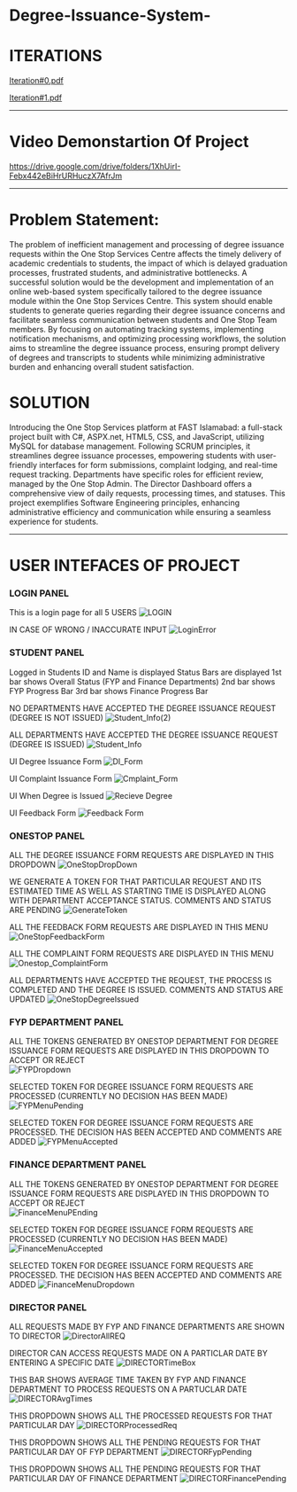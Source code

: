 # Degree-Issuance-System-

# ITERATIONS
[Iteration#0.pdf](https://github.com/TayyabSohail/FastNuces_Degree_Issuance_Managent_System_-FULL-STACK-/files/15178128/Iteration.0.pdf)

[Iteration#1.pdf](https://github.com/TayyabSohail/FastNuces_Degree_Issuance_Managent_System_-FULL-STACK-/files/15178130/Iteration.1.pdf)

___________________________________________________________________________________

# Video Demonstartion Of Project
https://drive.google.com/drive/folders/1XhUirI-Febx442eBiHrURHuczX7AfrJm
___________________________________________________________________________________
# Problem Statement:
The problem of inefficient management and processing of degree issuance requests within the One
Stop Services Centre affects the timely delivery of academic credentials to students, the impact of
which is delayed graduation processes, frustrated students, and administrative bottlenecks.
A successful solution would be the development and implementation of an online web-based
system specifically tailored to the degree issuance module within the One Stop Services Centre.
This system should enable students to generate queries regarding their degree issuance concerns
and facilitate seamless communication between students and One Stop Team members. By
focusing on automating tracking systems, implementing notification mechanisms, and optimizing
processing workflows, the solution aims to streamline the degree issuance process, ensuring
prompt delivery of degrees and transcripts to students while minimizing administrative burden and
enhancing overall student satisfaction.



# SOLUTION
Introducing the One Stop Services platform at FAST Islamabad: a full-stack project built with C#, ASPX.net, HTML5, CSS, and JavaScript, utilizing MySQL for database management. Following SCRUM principles, it streamlines degree issuance processes, empowering students with user-friendly interfaces for form submissions, complaint lodging, and real-time request tracking. Departments have specific roles for efficient review, managed by the One Stop Admin. The Director Dashboard offers a comprehensive view of daily requests, processing times, and statuses. This project exemplifies Software Engineering principles, enhancing administrative efficiency and communication while ensuring a seamless experience for students.

___________________________________________________________________________________

# USER INTEFACES OF PROJECT



### LOGIN PANEL

This is a login page for all 5 USERS
![LOGIN](https://github.com/TayyabSohail/Degree-Issuance-Management-System-/assets/129260556/7a13ef91-b9d0-485d-85d2-6f0c6d907d0a)


IN CASE OF WRONG / INACCURATE INPUT
![LoginError](https://github.com/TayyabSohail/Degree-Issuance-Management-System-/assets/129260556/7480559e-7f03-42f1-a68c-ec8b7232bfcc)




### STUDENT PANEL

Logged in Students ID and Name is displayed
Status Bars are displayed
1st bar shows Overall Status (FYP and Finance Departments)
2nd bar shows FYP Progress Bar
3rd bar shows Finance Progress Bar


NO DEPARTMENTS HAVE ACCEPTED THE DEGREE ISSUANCE REQUEST (DEGREE IS NOT ISSUED)
![Student_Info(2)](https://github.com/TayyabSohail/Degree-Issuance-Management-System-/assets/129260556/5b486b74-a894-4413-b23e-46829e69f2c4)


ALL DEPARTMENTS HAVE ACCEPTED THE DEGREE ISSUANCE REQUEST (DEGREE IS ISSUED)
![Student_Info](https://github.com/TayyabSohail/Degree-Issuance-Management-System-/assets/129260556/5fe47ab3-74fd-4001-bebe-f9f12847c97d)


UI Degree Issuance Form
![DI_Form](https://github.com/TayyabSohail/Degree-Issuance-Management-System-/assets/129260556/5f46fb4b-9a1a-46a1-a22a-9417a8978c5c)


UI Complaint Issuance Form
![Cmplaint_Form](https://github.com/TayyabSohail/Degree-Issuance-Management-System-/assets/129260556/5dabc20a-f10c-4db6-bb3a-d02d53765b49)


UI When Degree is Issued 
![Recieve Degree](https://github.com/TayyabSohail/Degree-Issuance-Management-System-/assets/129260556/a84b2aeb-1346-4161-8848-7257952eef9a)


UI Feedback Form
![Feedback Form](https://github.com/TayyabSohail/Degree-Issuance-Management-System-/assets/129260556/9ebed20c-be70-4a6d-b549-85ee873e9e37)




### ONESTOP PANEL

ALL THE DEGREE ISSUANCE FORM REQUESTS ARE DISPLAYED IN THIS DROPDOWN
![OneStopDropDown](https://github.com/TayyabSohail/Degree-Issuance-Management-System-/assets/129260556/66c1c0e3-be7c-48e0-87e8-b94d048c783a)


WE GENERATE A TOKEN FOR THAT PARTICULAR REQUEST AND ITS ESTIMATED TIME AS WELL AS STARTING TIME IS DISPLAYED ALONG WITH DEPARTMENT ACCEPTANCE STATUS. COMMENTS AND STATUS ARE PENDING 
![GenerateToken](https://github.com/TayyabSohail/Degree-Issuance-Management-System-/assets/129260556/7b46ff62-46af-43cc-8839-6af4022d9d94)


ALL THE FEEDBACK FORM REQUESTS ARE DISPLAYED IN THIS MENU
![OneStopFeedbackForm](https://github.com/TayyabSohail/Degree-Issuance-Management-System-/assets/129260556/ece2b869-4134-4eba-a9ec-d4a93e3c4ea4)


ALL THE COMPLAINT FORM REQUESTS ARE DISPLAYED IN THIS MENU
![Onestop_ComplaintForm](https://github.com/TayyabSohail/Degree-Issuance-Management-System-/assets/129260556/828f1286-b717-4b6c-bfcd-447ae63d15d8)


ALL DEPARTMENTS HAVE ACCEPTED THE REQUEST, THE PROCESS IS COMPLETED AND THE DEGREE IS ISSUED. COMMENTS AND STATUS ARE UPDATED
![OneStopDegreeIssued](https://github.com/TayyabSohail/Degree-Issuance-Management-System-/assets/129260556/2e4aa4b8-34b6-42c1-80b9-0e12705611fc)




### FYP DEPARTMENT PANEL

ALL THE TOKENS GENERATED BY ONESTOP DEPARTMENT FOR DEGREE ISSUANCE FORM REQUESTS ARE DISPLAYED IN THIS DROPDOWN TO ACCEPT OR REJECT   
![FYPDropdown](https://github.com/TayyabSohail/Degree-Issuance-Management-System-/assets/129260556/89d3f697-ec98-4ff0-a30f-3c00cd201a7b)


SELECTED TOKEN FOR DEGREE ISSUANCE FORM REQUESTS ARE PROCESSED (CURRENTLY NO DECISION HAS BEEN MADE)
![FYPMenuPending](https://github.com/TayyabSohail/Degree-Issuance-Management-System-/assets/129260556/24750ecd-7cf5-4547-869a-218eeaf6a04d)


SELECTED TOKEN FOR DEGREE ISSUANCE FORM REQUESTS ARE PROCESSED. THE DECISION HAS BEEN ACCEPTED AND COMMENTS ARE ADDED 
![FYPMenuAccepted](https://github.com/TayyabSohail/Degree-Issuance-Management-System-/assets/129260556/490a1060-c44e-4af7-98a9-c45ebb7e16f6)




### FINANCE DEPARTMENT PANEL

ALL THE TOKENS GENERATED BY ONESTOP DEPARTMENT FOR DEGREE ISSUANCE FORM REQUESTS ARE DISPLAYED IN THIS DROPDOWN TO ACCEPT OR REJECT   
![FinanceMenuPEnding](https://github.com/TayyabSohail/Degree-Issuance-Management-System-/assets/129260556/0d540ba0-7ba6-4990-b1e0-ee22e0fb6844)


SELECTED TOKEN FOR DEGREE ISSUANCE FORM REQUESTS ARE PROCESSED (CURRENTLY NO DECISION HAS BEEN MADE)
![FinanceMenuAccepted](https://github.com/TayyabSohail/Degree-Issuance-Management-System-/assets/129260556/4f50a235-5076-42ff-bed5-ad4c05304337)


SELECTED TOKEN FOR DEGREE ISSUANCE FORM REQUESTS ARE PROCESSED. THE DECISION HAS BEEN ACCEPTED AND COMMENTS ARE ADDED 
![FinanceMenuDropdown](https://github.com/TayyabSohail/Degree-Issuance-Management-System-/assets/129260556/2fab1d73-6901-41a2-a625-ea3e6f59fcd6)




### DIRECTOR PANEL

ALL REQUESTS MADE BY FYP AND FINANCE DEPARTMENTS ARE SHOWN TO DIRECTOR 
![DirectorAllREQ](https://github.com/TayyabSohail/Degree-Issuance-Management-System-/assets/129260556/e7e1eb72-888d-4ef8-a9ad-254595d65764)


DIRECTOR CAN ACCESS REQUESTS MADE ON A PARTICLAR DATE BY ENTERING A SPECIFIC DATE
![DIRECTORTimeBox](https://github.com/TayyabSohail/Degree-Issuance-Management-System-/assets/129260556/679fb8b2-4a43-44af-88ff-eae2ee7e4b88)


THIS BAR SHOWS AVERAGE TIME TAKEN BY FYP AND FINANCE DEPARTMENT TO PROCESS REQUESTS ON A PARTUCLAR DATE
![DIRECTORAvgTimes](https://github.com/TayyabSohail/Degree-Issuance-Management-System-/assets/129260556/780154d4-1fc2-456e-8f7e-9634048601a0)


THIS DROPDOWN SHOWS ALL THE PROCESSED REQUESTS FOR THAT PARTICULAR DAY 
![DIRECTORProcessedReq](https://github.com/TayyabSohail/Degree-Issuance-Management-System-/assets/129260556/7205e9b8-1233-4a79-a37b-79c6a781d9f0)


THIS DROPDOWN SHOWS ALL THE PENDING REQUESTS FOR THAT PARTICULAR DAY OF FYP DEPARTMENT
![DIRECTORFypPending](https://github.com/TayyabSohail/Degree-Issuance-Management-System-/assets/129260556/8b6534bd-2c41-4881-abcf-c8830e8c72d6)


THIS DROPDOWN SHOWS ALL THE PENDING REQUESTS FOR THAT PARTICULAR DAY OF FINANCE DEPARTMENT
![DIRECTORFinancePending](https://github.com/TayyabSohail/Degree-Issuance-Management-System-/assets/129260556/6493d2f9-c1cf-4fe0-91c1-08ecd2bbe4e9)
